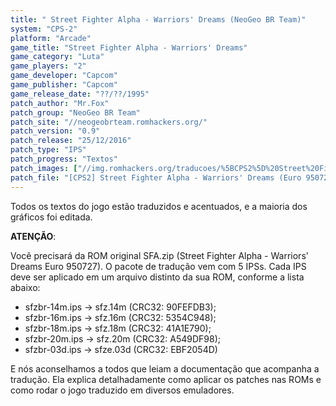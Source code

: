 ```yaml
---
title: " Street Fighter Alpha - Warriors' Dreams (NeoGeo BR Team)"
system: "CPS-2"
platform: "Arcade"
game_title: "Street Fighter Alpha - Warriors' Dreams"
game_category: "Luta"
game_players: "2"
game_developer: "Capcom"
game_publisher: "Capcom"
game_release_date: "??/??/1995"
patch_author: "Mr.Fox"
patch_group: "NeoGeo BR Team"
patch_site: "//neogeobrteam.romhackers.org/"
patch_version: "0.9"
patch_release: "25/12/2016"
patch_type: "IPS"
patch_progress: "Textos"
patch_images: ["//img.romhackers.org/traducoes/%5BCPS2%5D%20Street%20Fighter%20Alpha%20-%20NeoGeo%20BR%20Team%20-%201.png","//img.romhackers.org/traducoes/%5BCPS2%5D%20Street%20Fighter%20Alpha%20-%20NeoGeo%20BR%20Team%20-%202.png","//img.romhackers.org/traducoes/%5BCPS2%5D%20Street%20Fighter%20Alpha%20-%20NeoGeo%20BR%20Team%20-%203.png"]
patch_file: "[CPS2] Street Fighter Alpha - Warriors' Dreams (Euro 950727) [T-BR] [T-Mr.Fox G-NeoGeo BR Team] [V-0.9 A-2016].zip"
---
```

Todos os textos do jogo estão traduzidos e acentuados, e a maioria dos gráficos foi editada.

<b>ATENÇÃO</b>:

Você precisará da ROM original SFA.zip (Street Fighter Alpha - Warriors' Dreams Euro 950727). O pacote de tradução vem com 5 IPSs. Cada IPS deve ser aplicado em um arquivo distinto da sua ROM, conforme a lista abaixo:

- sfzbr-14m.ips -> sfz.14m  (CRC32: 90FEFDB3);
- sfzbr-16m.ips -> sfz.16m  (CRC32: 5354C948);
- sfzbr-18m.ips -> sfz.18m  (CRC32: 41A1E790);
- sfzbr-20m.ips -> sfz.20m  (CRC32: A549DF98);
- sfzbr-03d.ips -> sfze.03d (CRC32: EBF2054D)

E nós aconselhamos a todos que leiam a documentação que acompanha a tradução. Ela explica detalhadamente como aplicar os patches nas ROMs e como rodar o jogo traduzido em diversos emuladores.
